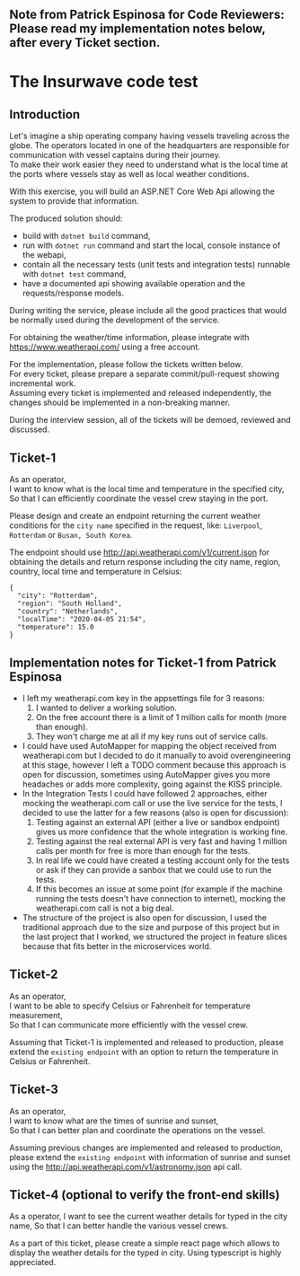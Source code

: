 ## **Note from** Patrick Espinosa **for Code Reviewers:** Please read my implementation notes below, after every Ticket section.

# The Insurwave code test

## Introduction

Let's imagine a ship operating company having vessels traveling across the globe. The operators located in one of the headquarters are responsible for communication with vessel captains during their journey.  
To make their work easier they need to understand what is the local time at the ports where vessels stay as well as local weather conditions.

With this exercise, you will build an ASP.NET Core Web Api allowing the system to provide that information.

The produced solution should:
* build with `dotnet build` command,
* run with `dotnet run` command and start the local, console instance of the webapi,
* contain all the necessary tests (unit tests and integration tests) runnable with `dotnet test` command,
* have a documented api showing available operation and the requests/response models.

During writing the service, please include all the good practices that would be normally used during the development of the service.

For obtaining the weather/time information, please integrate with https://www.weatherapi.com/ using a free account.

For the implementation, please follow the tickets written below.  
For every ticket, please prepare a separate commit/pull-request showing incremental work.  
Assuming every ticket is implemented and released independently, the changes should be implemented in a non-breaking manner.

During the interview session, all of the tickets will be demoed, reviewed and discussed.

## Ticket-1

As an operator,  
I want to know what is the local time and temperature in the specified city,  
So that I can efficiently coordinate the vessel crew staying in the port.

Please design and create an endpoint returning the current weather conditions for the `city name` specified in the request, like: `Liverpool`, `Rotterdam` or `Busan, South Korea`.

The endpoint should use http://api.weatherapi.com/v1/current.json for obtaining the details and return response including the city name, region, country, local time and temperature in Celsius:

```
{
  "city": "Rotterdam",
  "region": "South Holland",
  "country": "Netherlands",
  "localTime": "2020-04-05 21:54",
  "temperature": 15.0
}
```

## **Implementation notes for Ticket-1 from Patrick Espinosa**
- I left my weatherapi.com key in the appsettings file for 3 reasons: 
    1) I wanted to deliver a working solution.
    2) On the free account there is a limit of 1 million calls for month (more than enough).
    3) They won't charge me at all if my key runs out of service calls.
- I could have used AutoMapper for mapping the object received from weatherapi.com but I decided to do it manually to avoid overengineering at this stage, however I left a TODO comment because this approach is open for discussion, sometimes using AutoMapper gives you more headaches or adds more complexity, going against the KISS principle.
- In the Integration Tests I could have followed 2 approaches, either mocking the weatherapi.com call or use the live service for the tests, I decided to use the latter for a few reasons (also is open for discussion):
    1) Testing against an external API (either a live or sandbox endpoint) gives us more confidence that the whole integration is working fine.
    2) Testing against the real external API is very fast and having 1 million calls per month for free is more than enough for the tests.
    3) In real life we could have created a testing account only for the tests or ask if they can provide a sanbox that we could use to run the tests.
    4) If this becomes an issue at some point (for example if the machine running the tests doesn't have connection to internet), mocking the weatherapi.com call is not a big deal.
- The structure of the project is also open for discussion, I used the traditional approach due to the size and purpose of this project but in the last project that I worked, we structured the project in feature slices because that fits better in the microservices world.


## Ticket-2

As an operator,  
I want to be able to specify Celsius or Fahrenheit for temperature measurement,  
So that I can communicate more efficiently with the vessel crew.

Assuming that Ticket-1 is implemented and released to production, please extend the `existing endpoint` with an option to return the temperature in Celsius or Fahrenheit.

## Ticket-3

As an operator,  
I want to know what are the times of sunrise and sunset,  
So that I can better plan and coordinate the operations on the vessel.

Assuming previous changes are implemented and released to production, please extend the `existing endpoint` with information of sunrise and sunset using the http://api.weatherapi.com/v1/astronomy.json api call.

## Ticket-4 (optional to verify the front-end skills)

As a operator,
I want to see the current weather details for typed in the city name,
So that I can better handle the various vessel crews.

As a part of this ticket, please create a simple react page which allows to display the weather details for the typed in city. Using typescript is highly appreciated.
